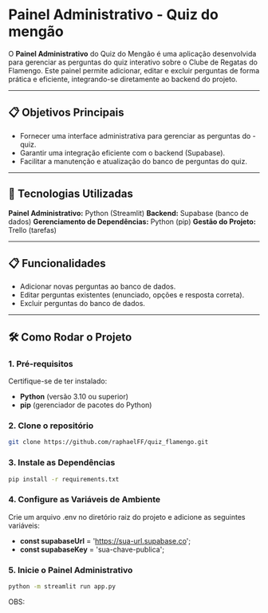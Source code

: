 # Painel Administrativo - Quiz do mengão

O **Painel Administrativo** do Quiz do Mengão é uma aplicação desenvolvida para gerenciar as perguntas do quiz interativo sobre o Clube de Regatas do Flamengo. Este painel permite adicionar, editar e excluir perguntas de forma prática e eficiente, integrando-se diretamente ao backend do projeto.

---

## 📋 Objetivos Principais

- Fornecer uma interface administrativa para gerenciar as perguntas do - quiz.
- Garantir uma integração eficiente com o backend (Supabase).
- Facilitar a manutenção e atualização do banco de perguntas do quiz.

---

## 🚀 Tecnologias Utilizadas

**Painel Administrativo:** Python (Streamlit)
**Backend:** Supabase (banco de dados)
**Gerenciamento de Dependências:** Python (pip)
**Gestão do Projeto:** Trello (tarefas)

---

## 📋 Funcionalidades

- Adicionar novas perguntas ao banco de dados.
- Editar perguntas existentes (enunciado, opções e resposta correta).
- Excluir perguntas do banco de dados.

---

## 🛠️ Como Rodar o Projeto

### 1. Pré-requisitos
Certifique-se de ter instalado:
- **Python** (versão 3.10 ou superior)
- **pip** (gerenciador de pacotes do Python)


### 2. Clone o repositório
```bash
git clone https://github.com/raphaelFF/quiz_flamengo.git
```

### 3. Instale as Dependências
```bash
pip install -r requirements.txt
```

### 4. Configure as Variáveis de Ambiente
Crie um arquivo .env no diretório raiz do projeto e adicione as seguintes variáveis:
- **const supabaseUrl** = 'https://sua-url.supabase.co';
- **const supabaseKey** = 'sua-chave-publica';

### 5. Inicie o Painel Administrativo

```bash
python -m streamlit run app.py
```
OBS: 




 
